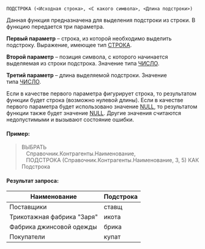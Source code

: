 ```bsl
ПОДСТРОКА (<Исходная строка>, <С какого символа>, <Длина подстроки>)
```

Данная функция предназначена для выделения подстроки из строки. В функцию передается три параметра.

**Первый параметр** – строка, из которой необходимо выделить подстроку. Выражение, имеющее тип [СТРОКА](v8help://SyntaxHelperQueries/LitString).

**Второй параметр** – позиция символа, с которого начинается выделяемая из строки подстрока. Значение типа [ЧИСЛО](v8help://SyntaxHelperQueries/LitHum).

**Третий параметр** – длина выделяемой подстроки. Значение типа [ЧИСЛО](v8help://SyntaxHelperQueries/LitHum).

Если в качестве первого параметра фигурирует строка, то результатом функции будет строка (возможно нулевой длины). Если в качестве первого параметра будет использовано значение [NULL](v8help://SyntaxHelperQueries/NULL), то результатом функции также будет значение [NULL](v8help://SyntaxHelperQueries/NULL). Другие значения считаются недопустимыми и вызывают состояние ошибки.

#### Пример:

> ВЫБРАТЬ  
>    Справочник.Контрагенты.Наименование,  
>    ПОДСТРОКА (Справочник.Контрагенты.Наименование, 3, 5) КАК Подстрока

#### Результат запроса:

| **Наименование**           | **Подстрока** |
| -------------------------- | ------------- |
| Поставщики                 | ставщ         |
| Трикотажная фабрика "Заря" | икота         |
| Фабрика джинсовой одежды   | брика         |
| Покупатели                 | купат         |
